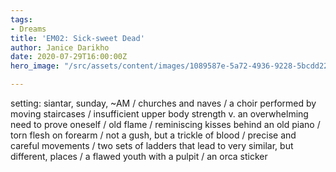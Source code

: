 ```yaml
---
tags:
- Dreams
title: 'EM02: Sick-sweet Dead'
author: Janice Darikho
date: 2020-07-29T16:00:00Z
hero_image: "/src/assets/content/images/1089587e-5a72-4936-9228-5bcdd220092d.jpeg"

---
```

setting: siantar, sunday, \~AM / churches and naves / a choir performed by moving staircases  / insufficient upper body strength v. an overwhelming need to prove oneself / old flame / reminiscing kisses behind an old piano / torn flesh on forearm / not a gush, but a trickle of blood / precise and careful movements / two sets of ladders that lead to very similar, but different, places / a flawed youth with a pulpit / an orca sticker